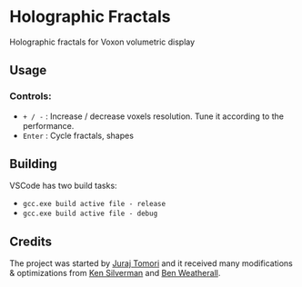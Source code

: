 # Holographic Fractals
Holographic fractals for Voxon volumetric display

## Usage
### Controls:
* `+ / -` : Increase / decrease voxels resolution. Tune it according to the performance.
* `Enter` : Cycle fractals, shapes

## Building
VSCode has two build tasks:
* `gcc.exe build active file - release`
* `gcc.exe build active file - debug`

## Credits
The project was started by [Juraj Tomori](https://github.com/jtomori) and it received many modifications & optimizations from [Ken Silverman](http://advsys.net/ken/) and [Ben Weatherall](https://github.com/mrAllWeather).
